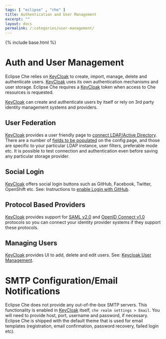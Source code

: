 ```yaml
---
tags: [ "eclipse" , "che" ]
title: Authentication and User Management
excerpt: ""
layout: docs
permalink: /:categories/user-management/
---
```

{% include base.html %}

# Auth and User Management

Eclipse Che relies on [KeyCloak](http://www.keycloak.org) to create, import, manage, delete and authenticate users. [KeyCloak](http://www.keycloak.org) uses its own authentication mechanisms and user storage. Eclipse Che requires a [KeyCloak](http://www.keycloak.org) token when access to Che resources is requested.

[KeyCloak](http://www.keycloak.org) can create and authenticate users by itself or rely on 3rd party identity management systems and providers.

## User Federation

[KeyCloak](http://www.keycloak.org) provides a user friendly page to [connect LDAP/Active Directory](http://www.keycloak.org/docs/latest/server_admin/topics/user-federation.html). There are a number of [fields to be populated](http://www.keycloak.org/docs/latest/server_admin/topics/user-federation/ldap.html) on the config page, and those are specific to your particular LDAP instance, user filters, preferable mode etc. It is possible to test connection and authentication even before saving any particular storage provider.

## Social Login

[KeyCloak](http://www.keycloak.org) offers social login buttons such as GitHub, Facebook, Twitter, OpenShift etc. See: Instructions to [enable Login with GitHub](http://www.keycloak.org/docs/latest/server_admin/topics/identity-broker/social/github.html).

## Protocol Based Providers

[KeyCloak](http://www.keycloak.org) provides support for [SAML v2.0](http://www.keycloak.org/docs/latest/server_admin/topics/identity-broker/saml.html) and [OpenID Connect v1.0](http://www.keycloak.org/docs/latest/server_admin/topics/identity-broker/oidc.html) protocols so you can connect your identity provider systems if they support these protocols.

## Managing Users

[KeyCloak](http://www.keycloak.org) provides UI to add, delete and edit users. See: [Keycloak User Management](http://www.keycloak.org/docs/latest/server_admin/topics/users.html).

# SMTP Configuration/Email Notifications

Eclipse Che does not provide any out-of-the-box SMTP servers. This functionality is enabled in [KeyCloak](http://www.keycloak.org) itself, `che realm settings > Email`. You will need to provide host, port, username and password, if necessary. Eclipse Che is shipped with the default theme that is used for email templates (registration, email confirmation, password recovery, failed login etc).
